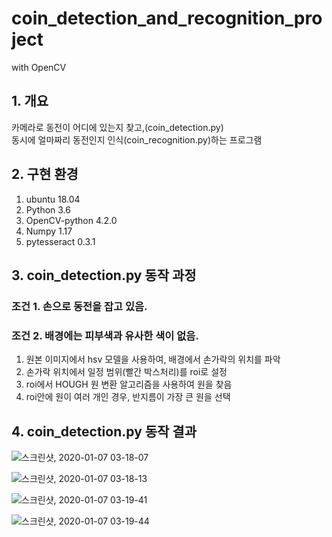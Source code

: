 # coin_detection_and_recognition_project
with OpenCV


## 1. 개요

카메라로 동전이 어디에 있는지 찾고,(coin_detection.py)     
동시에 얼마짜리 동전인지 인식(coin_recognition.py)하는 프로그램

## 2. 구현 환경

1) ubuntu 18.04
2) Python 3.6
3) OpenCV-python 4.2.0
4) Numpy 1.17
5) pytesseract 0.3.1

## 3. coin_detection.py 동작 과정

### 조건 1. 손으로 동전을 잡고 있음.
### 조건 2. 배경에는 피부색과 유사한 색이 없음. 

1) 원본 이미지에서 hsv 모델을 사용하여, 배경에서 손가락의 위치를 파악  
2) 손가락 위치에서 일정 범위(빨간 박스처리)를 roi로 설정  
3) roi에서 HOUGH 원 변환 알고리즘을 사용하여 원을 찾음  
4) roi안에 원이 여러 개인 경우, 반지름이 가장 큰 원을 선택  

## 4. coin_detection.py 동작 결과

![스크린샷, 2020-01-07 03-18-07](https://user-images.githubusercontent.com/46870741/71838653-b2ed2800-30fc-11ea-9222-167f3d35d12b.png)

![스크린샷, 2020-01-07 03-18-13](https://user-images.githubusercontent.com/46870741/71838654-b2ed2800-30fc-11ea-8239-1a205f49a619.png)

![스크린샷, 2020-01-07 03-19-41](https://user-images.githubusercontent.com/46870741/71838656-b2ed2800-30fc-11ea-98bd-034a59ac44e3.png)

![스크린샷, 2020-01-07 03-19-44](https://user-images.githubusercontent.com/46870741/71838657-b2ed2800-30fc-11ea-9a0c-7deb13282ad0.png)


